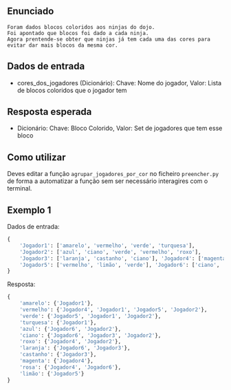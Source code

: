 ## Enunciado
    Foram dados blocos coloridos aos ninjas do dojo.
    Foi apontado que blocos foi dado a cada ninja.
    Agora prentende-se obter que ninjas já tem cada uma das cores para evitar dar mais blocos da mesma cor.

## Dados de entrada

- cores_dos_jogadores (Dicionário): Chave: Nome do jogador, Valor: Lista de blocos coloridos que o jogador tem

## Resposta esperada

- Dicionário: Chave: Bloco Colorido, Valor: Set de jogadores que tem esse bloco

## Como utilizar

Deves editar a função `agrupar_jogadores_por_cor` no ficheiro `preencher.py` de forma a automatizar a função sem ser necessário interagires com o terminal.

## Exemplo 1

Dados de entrada:
```python
{
    'Jogador1': ['amarelo', 'vermelho', 'verde', 'turquesa'],
    'Jogador2': ['azul', 'ciano', 'verde', 'vermelho', 'roxo'],
    'Jogador3': ['laranja', 'castanho', 'ciano'], 'Jogador4': ['magenta', 'vermelho', 'rosa', 'roxo'],
    'Jogador5': ['vermelho', 'limão', 'verde'], 'Jogador6': ['ciano', 'azul', 'rosa', 'laranja']
}
```

Resposta:
```python
{
    'amarelo': {'Jogador1'},
    'vermelho': {'Jogador4', 'Jogador1', 'Jogador5', 'Jogador2'},
    'verde': {'Jogador5', 'Jogador1', 'Jogador2'},
    'turquesa': {'Jogador1'}, 
    'azul': {'Jogador6', 'Jogador2'},
    'ciano': {'Jogador6', 'Jogador3', 'Jogador2'},
    'roxo': {'Jogador4', 'Jogador2'},
    'laranja': {'Jogador6', 'Jogador3'},
    'castanho': {'Jogador3'},
    'magenta': {'Jogador4'},
    'rosa': {'Jogador4', 'Jogador6'},
    'limão': {'Jogador5'}
}
```

